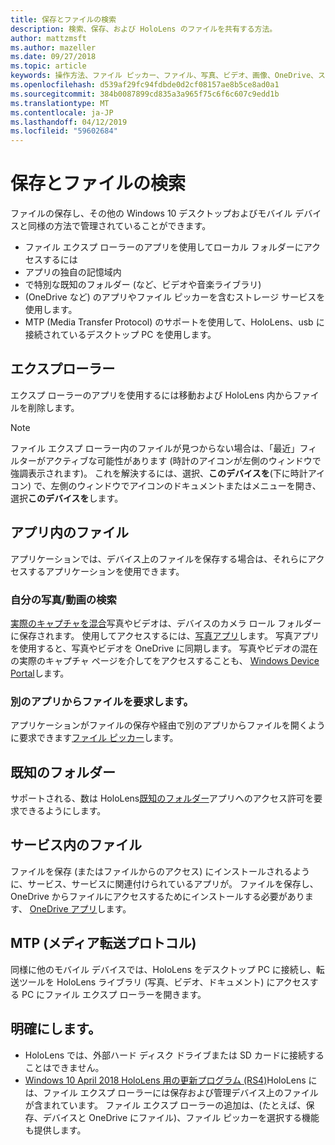 ```yaml
---
title: 保存とファイルの検索
description: 検索、保存、および HoloLens のファイルを共有する方法。
author: mattzmsft
ms.author: mazeller
ms.date: 09/27/2018
ms.topic: article
keywords: 操作方法、ファイル ピッカー、ファイル、写真、ビデオ、画像、OneDrive、ストレージ、ファイル エクスプ ローラー
ms.openlocfilehash: d539af29fc94fdbde0d2cf08157ae8b5ce8ad0a1
ms.sourcegitcommit: 384b0087899cd835a3a965f75c6f6c607c9edd1b
ms.translationtype: MT
ms.contentlocale: ja-JP
ms.lasthandoff: 04/12/2019
ms.locfileid: "59602684"
---
```

# <a name="saving-and-finding-your-files"></a>保存とファイルの検索

ファイルの保存し、その他の Windows 10 デスクトップおよびモバイル デバイスと同様の方法で管理されていることができます。
* ファイル エクスプ ローラーのアプリを使用してローカル フォルダーにアクセスするには
* アプリの独自の記憶域内
* で特別な既知のフォルダー (など、ビデオや音楽ライブラリ)
* (OneDrive など) のアプリやファイル ピッカーを含むストレージ サービスを使用します。
* MTP (Media Transfer Protocol) のサポートを使用して、HoloLens、usb に接続されているデスクトップ PC を使用します。

## <a name="file-explorer"></a>エクスプローラー

エクスプ ローラーのアプリを使用するには移動および HoloLens 内からファイルを削除します。

>[!NOTE]
>ファイル エクスプ ローラー内のファイルが見つからない場合は、「最近」フィルターがアクティブな可能性があります (時計のアイコンが左側のウィンドウで強調表示されます)。 これを解決するには、選択、**このデバイスを**(下に時計アイコン) で、左側のウィンドウでアイコンのドキュメントまたはメニューを開き、選択**このデバイスを**します。

## <a name="files-within-an-app"></a>アプリ内のファイル

アプリケーションでは、デバイス上のファイルを保存する場合は、それらにアクセスするアプリケーションを使用できます。

### <a name="where-are-my-photosvideos"></a>自分の写真/動画の検索

[実際のキャプチャを混合](mixed-reality-capture.md)写真やビデオは、デバイスのカメラ ロール フォルダーに保存されます。 使用してアクセスするには、[写真アプリ](see-your-photos.md#photos-app)します。 写真アプリを使用すると、写真やビデオを OneDrive に同期します。 写真やビデオの混在の実際のキャプチャ ページを介してをアクセスすることも、 [Windows Device Portal](using-the-windows-device-portal.md#mixed-reality-capture)します。

### <a name="requesting-files-from-another-app"></a>別のアプリからファイルを要求します。

アプリケーションがファイルの保存や経由で別のアプリからファイルを開くように要求できます[ファイル ピッカー](app-model.md#file-pickers)します。

## <a name="known-folders"></a>既知のフォルダー

サポートされる、数は HoloLens[既知のフォルダー](app-model.md#known-folders)アプリへのアクセス許可を要求できるようにします。

## <a name="files-in-a-service"></a>サービス内のファイル

ファイルを保存 (またはファイルからのアクセス) にインストールされるように、サービス、サービスに関連付けられているアプリが。 ファイルを保存し、OneDrive からファイルにアクセスするためにインストールする必要があります、 [OneDrive アプリ](https://www.microsoft.com/store/apps/onedrive/9wzdncrfj1p3)します。

## <a name="mtp-media-transfer-protocol"></a>MTP (メディア転送プロトコル)

同様に他のモバイル デバイスでは、HoloLens をデスクトップ PC に接続し、転送ツールを HoloLens ライブラリ (写真、ビデオ、ドキュメント) にアクセスする PC にファイル エクスプ ローラーを開きます。

## <a name="clarifications"></a>明確にします。

* HoloLens では、外部ハード ディスク ドライブまたは SD カードに接続することはできません。
* [Windows 10 April 2018 HoloLens 用の更新プログラム (RS4)](release-notes-april-2018.md)HoloLens には、ファイル エクスプ ローラーには保存および管理デバイス上のファイルが含まれています。 ファイル エクスプ ローラーの追加は、(たとえば、保存、デバイスと OneDrive にファイル)、ファイル ピッカーを選択する機能も提供します。
